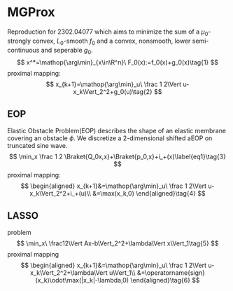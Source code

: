 # MGProx
Reproduction for 2302.04077 which aims to minimize the sum of a $\mu_0$-strongly convex, $L_0$-smooth $f_0$ and a convex, nonsmooth, lower semi-continuous and seperable $g_0$.
$$
x^*=\mathop{\arg\min}_{x\in\R^n}\ F_0(x):=f_0(x)+g_0(x)\tag{1}
$$
proximal mapping:
$$
x_{k+1}=\mathop{\arg\min}_u\ \frac 1 2\Vert u-x_k\Vert_2^2+g_0(u)\tag{2}
$$


 ## EOP

Elastic Obstacle Problem(EOP) describes the shape of an elastic membrane covering an obstacle $\phi$. We discretize a 2-dimensional shifted aEOP on truncated sine wave.
$$
\min_x \frac 1 2 \Braket{Q_0x,x}+\Braket{p_0,x}+i_+(x)\label{eq1}\tag{3}
$$
proximal mapping:
$$
\begin{aligned}
x_{k+1}&=\mathop{\arg\min}_u\ \frac 1 2\Vert u-x_k\Vert_2^2+i_+(u)\\
&=\max(x_k,0)
\end{aligned}\tag{4}
$$

## LASSO

problem
$$
\min_x\ \frac12\Vert Ax-b\Vert_2^2+\lambda\Vert x\Vert_1\tag{5}
$$
proximal mapping
$$
\begin{aligned}
x_{k+1}&=\mathop{\arg\min}_u\ \frac 1 2\Vert u-x_k\Vert_2^2+\lambda\Vert u\Vert_1\\
&=\operatorname{sign}(x_k)\odot\max(|x_k|-\lambda,0)
\end{aligned}\tag{6}
$$


